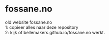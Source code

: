 # fossane.no
old website fossane.no
<br>1: copieer alles naar deze repository
<br>2: kijk of bellemakers.github.io/fossane.no werkt.
